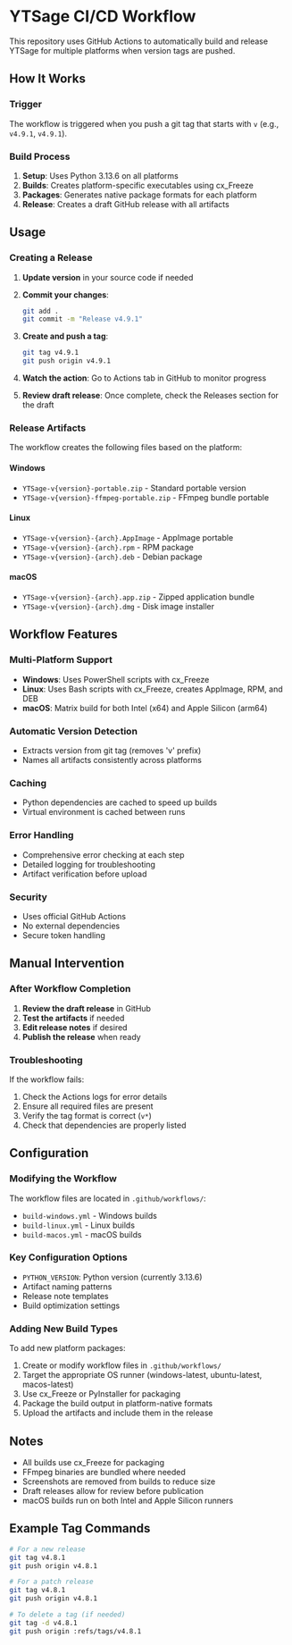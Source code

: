 # YTSage CI/CD Workflow

This repository uses GitHub Actions to automatically build and release YTSage for multiple platforms when version tags are pushed.

## How It Works

### Trigger
The workflow is triggered when you push a git tag that starts with `v` (e.g., `v4.9.1`, `v4.9.1`).

### Build Process
1. **Setup**: Uses Python 3.13.6 on all platforms
2. **Builds**: Creates platform-specific executables using cx_Freeze
3. **Packages**: Generates native package formats for each platform
4. **Release**: Creates a draft GitHub release with all artifacts

## Usage

### Creating a Release

1. **Update version** in your source code if needed
2. **Commit your changes**:
   ```bash
   git add .
   git commit -m "Release v4.9.1"
   ```

3. **Create and push a tag**:
   ```bash
   git tag v4.9.1
   git push origin v4.9.1
   ```

4. **Watch the action**: Go to Actions tab in GitHub to monitor progress

5. **Review draft release**: Once complete, check the Releases section for the draft

### Release Artifacts

The workflow creates the following files based on the platform:

#### Windows
- `YTSage-v{version}-portable.zip` - Standard portable version
- `YTSage-v{version}-ffmpeg-portable.zip` - FFmpeg bundle portable

#### Linux
- `YTSage-v{version}-{arch}.AppImage` - AppImage portable
- `YTSage-v{version}-{arch}.rpm` - RPM package
- `YTSage-v{version}-{arch}.deb` - Debian package

#### macOS
- `YTSage-v{version}-{arch}.app.zip` - Zipped application bundle
- `YTSage-v{version}-{arch}.dmg` - Disk image installer

## Workflow Features

### Multi-Platform Support
- **Windows**: Uses PowerShell scripts with cx_Freeze
- **Linux**: Uses Bash scripts with cx_Freeze, creates AppImage, RPM, and DEB
- **macOS**: Matrix build for both Intel (x64) and Apple Silicon (arm64)

### Automatic Version Detection
- Extracts version from git tag (removes 'v' prefix)
- Names all artifacts consistently across platforms

### Caching
- Python dependencies are cached to speed up builds
- Virtual environment is cached between runs

### Error Handling
- Comprehensive error checking at each step
- Detailed logging for troubleshooting
- Artifact verification before upload

### Security
- Uses official GitHub Actions
- No external dependencies
- Secure token handling

## Manual Intervention

### After Workflow Completion
1. **Review the draft release** in GitHub
2. **Test the artifacts** if needed
3. **Edit release notes** if desired
4. **Publish the release** when ready

### Troubleshooting
If the workflow fails:
1. Check the Actions logs for error details
2. Ensure all required files are present
3. Verify the tag format is correct (`v*`)
4. Check that dependencies are properly listed

## Configuration

### Modifying the Workflow
The workflow files are located in `.github/workflows/`:
- `build-windows.yml` - Windows builds
- `build-linux.yml` - Linux builds
- `build-macos.yml` - macOS builds

### Key Configuration Options
- `PYTHON_VERSION`: Python version (currently 3.13.6)
- Artifact naming patterns
- Release note templates
- Build optimization settings

### Adding New Build Types
To add new platform packages:
1. Create or modify workflow files in `.github/workflows/`
2. Target the appropriate OS runner (windows-latest, ubuntu-latest, macos-latest)
3. Use cx_Freeze or PyInstaller for packaging
4. Package the build output in platform-native formats
5. Upload the artifacts and include them in the release


## Notes

- All builds use cx_Freeze for packaging
- FFmpeg binaries are bundled where needed
- Screenshots are removed from builds to reduce size
- Draft releases allow for review before publication
- macOS builds run on both Intel and Apple Silicon runners

## Example Tag Commands

```bash
# For a new release
git tag v4.8.1
git push origin v4.8.1

# For a patch release
git tag v4.8.1
git push origin v4.8.1

# To delete a tag (if needed)
git tag -d v4.8.1
git push origin :refs/tags/v4.8.1
```
